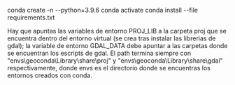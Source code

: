 conda create -n <envname> --python=3.9.6
conda activate <envname>
conda install --file requirements.txt

Hay que apuntas las variables de entorno PROJ_LIB a la carpeta proj que se encuentra dentro del entorno virtual (se crea tras instalar las librerias de gdal); la variable de entorno GDAL_DATA debe apuntar a las carpetas donde se encuentran los escripts de gdal. El path termina siempre con "envs\\geoconda\\Library\\share\\proj" y "envs\\geoconda\\Library\\share\\gdal" respectivamente, donde envs es el directorio donde se encuentras los entornos creados con conda. 
